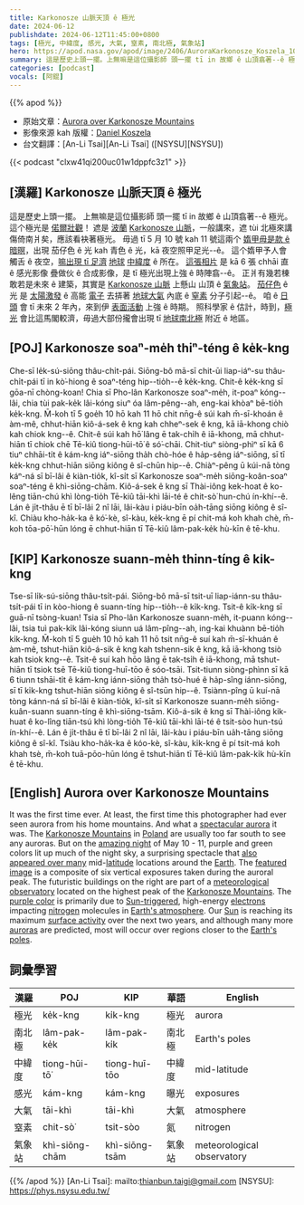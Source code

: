 ```yaml
---
title: Karkonosze 山脈天頂 ê 極光
date: 2024-06-12
publishdate: 2024-06-12T11:45:00+0800
tags: [極光, 中緯度, 感光, 大氣, 窒素, 南北極, 氣象站]
hero: https://apod.nasa.gov/apod/image/2406/AuroraKarkonosze_Koszela_1080.jpg
summary: 這是歷史上頭一擺。上無嘛是這位攝影師 頭一擺 tī in 故鄉 ê 山頂翕著--ê 極光。
categories: [podcast]
vocals: [阿錕]
---
```


{{% apod %}}

- 原始文章：[Aurora over Karkonosze Mountains](https://apod.nasa.gov/apod/ap240612.html)
- 影像來源 kah 版權：[Daniel Koszela](https://www.instagram.com/danielkoszelaphotography/)
- 台文翻譯：[An-Li Tsai][An-Li Tsai] ([NSYSU][NSYSU])

{{< podcast "clxw41qi200uc01w1dppfc3z1" >}}

## [漢羅] Karkonosze 山脈天頂 ê 極光
這是歷史上頭一擺。
上無嘛是這位攝影師 頭一擺 tī in 故鄉 ê 山頂翕著--ê 極光。
這个極光是 [偌爾壯觀][spectacular aurora]！
遮是 [波蘭][Poland] [Karkonosze 山脈][Karkonosze Mountains]，一般講來，遮 tùi 北極來講傷倚南爿矣，應該看袂著極光。
毋過 tī 5 月 10 號 kah 11 號這兩个 [媠甲毋是款 ê 暗暝][amazing night]，出現 茄仔色 ê 光 kah 青色 ê 光，kā 夜空照甲足光--ê。
這个媠甲予人會觸舌 ê 夜空，[嘛出現 tī 足濟][also appeared over many] [地球][Earth] [中緯度][latitude] ê 所在。
[這張相片][featured image] 是 kā 6 張 chhāi 直 ê 感光影像 疊做伙 ê 合成影像，是 tī 極光出現上強 ê 時陣翕--ê。
正爿有幾若棟敢若是未來 ê 建築，其實是 [Karkonosze 山脈][Karkonosze Mountains] 上懸山 山頂 ê [氣象站][meteorological observatory]。
[茄仔色][purple color] ê 光 是 [太陽激發][Sun-triggered] ê 高能 [電子][electrons] 去挵著 [地球大氣][Earth's atmosphere] 內底 ê [窒素][nitrogen] 分子引起--ê。
咱 ê [日頭][Sun] 會 tī 未來 2 年內，來到伊 [表面活動][surface activity] 上強 ê 時期。
照科學家 ê 估計，時到，[極光][auroras] 會比這馬閣較濟，毋過大部份攏會出現 tī [地球南北極][Earth's poles] 附近 ê 地區。

## [POJ] Karkonosze soaⁿ-me̍h thiⁿ-téng ê ke̍k-kng
Che-sī le̍k-sú-siōng thâu-chi̍t-pái.
Siōng-bô mā-sī chit-ūi liap-iáⁿ-su thâu-chi̍t-pái tī in kò͘-hiong ê soaⁿ-téng hip--tio̍h--ê ke̍k-kng.
Chit-ê ke̍k-kng sī gōa-nī chòng-koan!
Chia sī Pho-lân Karkonosze soaⁿ-me̍h, it-poaⁿ kóng--lâi, chia tùi pak-ke̍k lâi-kóng siuⁿ óa lâm-pêng--ah, eng-kai khòaⁿ bē-tio̍h ke̍k-kng.
M̄-koh tī 5 goe̍h 10 hō kah 11 hō chit nn̄g-ê súi kah m̄-sī-khoán ê àm-mê, chhut-hiān kiô-á-sek ê kng kah chheⁿ-sek ê kng, kā iā-khong chiò kah chiok kng--ê.
Chit-ê súi kah hō͘ lâng ē tak-chi̍h ê iā-khong, mā chhut-hiān tī chiok chē Tē-kiû tiong-hūi-tō͘ ê só͘-chāi.
Chit-tiuⁿ siòng-phìⁿ sī kā 6 tiuⁿ chhāi-ti̍t ê kám-kng iáⁿ-siōng tha̍h chò-hóe ê ha̍p-sêng iáⁿ-siōng, sī tī ke̍k-kng chhut-hiān siōng kiông ê sî-chūn hip--ê.
Chiàⁿ-pêng ū kúi-nā tòng káⁿ-ná sī bī-lâi ê kiàn-tio̍k, kî-si̍t sī Karkonosze soaⁿ-me̍h siōng-koân-soaⁿ soaⁿ-téng ê khì-siōng-chām.
Kiô-á-sek ê kng sī Thài-iông kek-hoat ê ko-lêng tiān-chú khì lòng-tio̍h Tē-kiû tāi-khì lāi-té ê chit-sò͘ hun-chú ín-khí--ê.
Lán ê ji̍t-thâu ē tī bī-lâi 2 nî lāi, lâi-kàu i piáu-bīn oa̍h-tāng siōng kiông ê sî-kî.
Chiàu kho-ha̍k-ka ê kó͘-kè, sî-kàu, ke̍k-kng ē pí chit-má koh khah chè, m̄-koh tōa-pō͘-hūn lóng ē chhut-hiān tī Tē-kiû lâm-pak-ke̍k hù-kīn ê tē-khu.

## [KIP] Karkonosze suann-me̍h thinn-tíng ê ki̍k-kng
Tse-sī li̍k-sú-siōng thâu-tsi̍t-pái.
Siōng-bô mā-sī tsit-uī liap-iánn-su thâu-tsi̍t-pái tī in kòo-hiong ê suann-tíng hip--tio̍h--ê ki̍k-kng.
Tsit-ê ki̍k-kng sī guā-nī tsòng-kuan!
Tsia sī Pho-lân Karkonosze suann-me̍h, it-puann kóng--lâi, tsia tuì pak-ki̍k lâi-kóng siunn uá lâm-pîng--ah, ing-kai khuànn bē-tio̍h ki̍k-kng.
M̄-koh tī 5 gue̍h 10 hō kah 11 hō tsit nn̄g-ê suí kah m̄-sī-khuán ê àm-mê, tshut-hiān kiô-á-sik ê kng kah tshenn-sik ê kng, kā iā-khong tsiò kah tsiok kng--ê.
Tsit-ê suí kah hōo lâng ē tak-tsi̍h ê iā-khong, mā tshut-hiān tī tsiok tsē Tē-kiû tiong-huī-tōo ê sóo-tsāi.
Tsit-tiunn siòng-phìnn sī kā 6 tiunn tshāi-ti̍t ê kám-kng iánn-siōng tha̍h tsò-hué ê ha̍p-sîng iánn-siōng, sī tī ki̍k-kng tshut-hiān siōng kiông ê sî-tsūn hip--ê.
Tsiànn-pîng ū kuí-nā tòng kánn-ná sī bī-lâi ê kiàn-tio̍k, kî-si̍t sī Karkonosze suann-me̍h siōng-kuân-suann suann-tíng ê khì-siōng-tsām.
Kiô-á-sik ê kng sī Thài-iông kik-huat ê ko-lîng tiān-tsú khì lòng-tio̍h Tē-kiû tāi-khì lāi-té ê tsit-sòo hun-tsú ín-khí--ê.
Lán ê ji̍t-thâu ē tī bī-lâi 2 nî lāi, lâi-kàu i piáu-bīn ua̍h-tāng siōng kiông ê sî-kî.
Tsiàu kho-ha̍k-ka ê kóo-kè, sî-kàu, ki̍k-kng ē pí tsit-má koh khah tsè, m̄-koh tuā-pōo-hūn lóng ē tshut-hiān tī Tē-kiû lâm-pak-ki̍k hù-kīn ê tē-khu.

## [English] Aurora over Karkonosze Mountains
It was the first time ever.
At least, the first time this photographer had ever seen aurora from his home mountains.
And what a [spectacular aurora][spectacular aurora] it was.
The [Karkonosze Mountains][Karkonosze Mountains] in [Poland][Poland] are usually too far south to see any auroras.
But on the [amazing night][amazing night] of May 10 - 11, purple and green colors lit up much of the night sky, a surprising spectacle that [also appeared over many][also appeared over many] mid-[latitude][latitude] locations around the [Earth][Earth].
The [featured image][featured image] is a composite of six vertical exposures taken during the auroral peak.
The futuristic buildings on the right are part of a [meteorological observatory][meteorological observatory] located on the highest peak of the [Karkonosze Mountains][Karkonosze Mountains].
The [purple color][purple color] is primarily due to [Sun-triggered][Sun-triggered], high-energy [electrons][electrons] impacting [nitrogen][nitrogen] molecules in [Earth's atmosphere][Earth's atmosphere].
Our [Sun][Sun] is reaching its maximum [surface activity][surface activity] over the next two years, and although many more [auroras][auroras] are predicted, most will occur over regions closer to the [Earth's poles][Earth's poles].

## 詞彙學習

|漢羅|POJ|KIP|華語|English|
|-|-|-|-|-|
|極光|ke̍k-kng|ki̍k-kng|極光|aurora|
|南北極|lâm-pak-ke̍k|lâm-pak-ki̍k|南北極|Earth's poles|
|中緯度|tiong-hūi-tō͘|tiong-huī-tōo|中緯度|mid-latitude|
|感光|kám-kng|kám-kng|曝光|exposures|
|大氣|tāi-khì|tāi-khì|大氣|atmosphere|
|窒素|chit-sò͘|tsit-sòo|氮|nitrogen|
|氣象站|khì-siōng-chām|khì-siōng-tsām|氣象站|meteorological observatory|

{{% /apod %}}
[An-Li Tsai]: mailto:thianbun.taigi@gmail.com
[NSYSU]: https://phys.nsysu.edu.tw/

[copyright]: https://apod.nasa.gov/apod/fap/lib/about_apod.html#srapply
[License3]: https://creativecommons.org/licenses/by/3.0/
[License2]:https://creativecommons.org/licenses/by-nc-nd/2.0/

[spectacular aurora]:https://apod.nasa.gov/apod/ap240612.htmlap240512.html
[Karkonosze Mountains]:https://en.wikipedia.org/wiki/Giant_Mountains_National_Park
[Poland]:https://en.wikipedia.org/wiki/Poland
[amazing night]:https://www.shutterstock.com/image-photo/close-scottish-fold-cat-head-260nw-1277698591.jpg
[also appeared over many]:https://www.facebook.com/media/set/?set=a.431368006258449&type=3
[latitude]:https://www.researchgate.net/profile/Biagio-Di-Mauro-2/publication/355674389/figure/fig1/AS:1084113742245888@1635484266211/Global-map-divided-in-tropical-areas-middle-latitudes-and-polar-regions.png
[Earth]:https://apod.nasa.gov/apod/ap240612.htmlap220206.html
[featured image]:https://www.instagram.com/p/C60r4UgLlGq/
[meteorological observatory]:https://en.wikipedia.org/wiki/Tadeusz_Ho%C5%82dys_High-Mountain_Meteorological_Observatory_on_%C5%9Anie%C5%BCka
[Karkonosze Mountains]:https://youtu.be/BiNQB4f_6eY
[purple color]:https://site.uit.no/spaceweather/wp-content/uploads/sites/194/2019/08/Colours-700x742.png
[Sun-triggered]:https://theconversation.com/are-the-northern-lights-caused-by-particles-from-the-sun-not-exactly-174019
[electrons]:https://www.aps.org/archives/publications/apsnews/200010/history.cfm
[nitrogen]:https://en.wikipedia.org/wiki/Nitrogen
[Earth's atmosphere]:https://www.nasa.gov/general/what-is-earths-atmosphere/
[Sun]:https://spaceplace.nasa.gov/all-about-the-sun/
[surface activity]:https://www.nasa.gov/news-release/solar-cycle-25-is-here-nasa-noaa-scientists-explain-what-that-means/
[auroras]:https://apod.nasa.gov/apod/ap240612.htmlap230122.html
[Earth's poles]:https://en.wikipedia.org/wiki/Polar_regions_of_Earth
